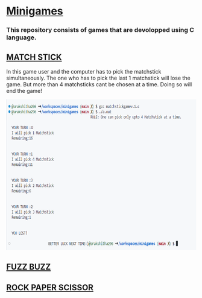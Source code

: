  <!DOCTYPE>
 <html>
      <head></head>
          <body>
               <h1><b><u>Minigames</u></b></h1>
               <h3>This repository consists of games that are devolopped using C language.</h3>
               <h2><b><u>MATCH STICK</u></b></h2>
                    <p>
                         In this game user and the computer has to pick the matchstick simultaneously.
                         The one who has to pick the last 1 matchstick will lose the game.
                         But more than 4 matchsticks cant be chosen at a time. Doing so will end the game!
                    </p>
                     <img src= "MatchStick\Output.png" alt height = "400" width = "600">
                     <h2><b><u>FUZZ BUZZ</u></b></h2>
                     <h2><b><u>ROCK PAPER SCISSOR</u></b></h2>
          </body>
</html>
